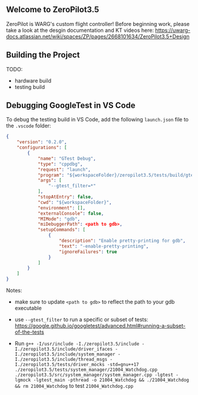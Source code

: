 ## Welcome to ZeroPilot3.5
ZeroPilot is WARG's custom flight controller! Before beginning work, please take a look at the desgin documentation and KT videos here: https://uwarg-docs.atlassian.net/wiki/spaces/ZP/pages/2668101634/ZeroPilot3.5+Design

## Building the Project
TODO:
- hardware build
- testing build

## Debugging GoogleTest in VS Code
To debug the testing build in VS Code, add the following `launch.json` file to the `.vscode` folder:
```json
{
    "version": "0.2.0",
    "configurations": [
        {
            "name": "GTest Debug",
            "type": "cppdbg",
            "request": "launch",
            "program": "${workspaceFolder}/zeropilot3.5/tests/build/gtestzeropilot3.5",
            "args": [
                "--gtest_filter=*"
            ],
            "stopAtEntry": false,
            "cwd": "${workspaceFolder}",
            "environment": [],
            "externalConsole": false,
            "MIMode": "gdb",
            "miDebuggerPath": <path to gdb>,
            "setupCommands": [
                {
                    "description": "Enable pretty-printing for gdb",
                    "text": "-enable-pretty-printing",
                    "ignoreFailures": true
                }
            ]
        }
    ]
}
```

Notes:

- make sure to update `<path to gdb>` to reflect the path to your gdb executable
- use `--gtest_filter` to run a specific or subset of tests: https://google.github.io/googletest/advanced.html#running-a-subset-of-the-tests


- Run `g++ -I/usr/include -I./zeropilot3.5/include -I./zeropilot3.5/include/driver_ifaces -I./zeropilot3.5/include/system_manager -I./zeropilot3.5/include/thread_msgs -I./zeropilot3.5/tests/driver_mocks -std=gnu++17 ./zeropilot3.5/tests/system_manager/21004_Watchdog.cpp ./zeropilot3.5/src/system_manager/system_manager.cpp -lgtest -lgmock -lgtest_main -pthread -o 21004_Watchdog && ./21004_Watchdog && rm 21004_Watchdog` to test `21004_Watchdog.cpp`